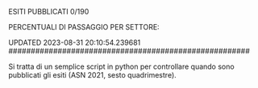 ESITI PUBBLICATI 0/190 

PERCENTUALI DI PASSAGGIO PER SETTORE:

UPDATED 2023-08-31 20:10:54.239681
###################################################### 

Si tratta di un semplice script in python per controllare quando sono pubblicati gli esiti (ASN 2021, sesto quadrimestre).

